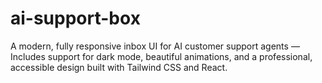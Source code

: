 # ai-support-box
A modern, fully responsive inbox UI for AI customer support agents — Includes support for dark mode, beautiful animations, and a professional, accessible design built with Tailwind CSS and React.
